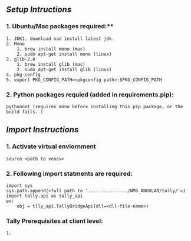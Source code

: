 ***Setup Intructions***
-------------------

### 1. Ubuntu/Mac packages required:**
    1. JDK1. download nad install latest jdk.
    2. Mono
        1. brew install mono (mac)
        2. sudo apt-get install mono (linux)
    3. glib-2.0
        1. brew install glib (mac)
        2. sudo apt-get install glib (linux)
    4. pkg-config
    5. export PKG_CONFIG_PATH=<pkgconfig path>:$PKG_CONFIG_PATH

### 2. Python packages requied (added in requirements.pip):
    pythonnet (requires mono before installing this pip package, or the build fails. )

***Import Instructions***
----------------
### 1. Activate virtual enviornment
    source <path to venev>
### 2. Following import statments are required: 
    import sys
    sys.path.append(<full path to '.............../WMS_ANGULAR/tally/'>)
    import tally.api as tally_api
    ex:
        obj = tlly_api.TallyBridgeApi(dll=<dll-file-name>)


### Tally Prerequisites at client level:
    1. 